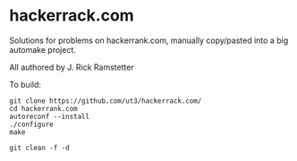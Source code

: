 # hackerrack.com
Solutions for problems on hackerrank.com, manually copy/pasted into a big automake project.

All authored by J. Rick Ramstetter

To build:

	git clone https://github.com/ut3/hackerrack.com/
	cd hackerrank.com
	autoreconf --install
	./configure
	make

	git clean -f -d 
